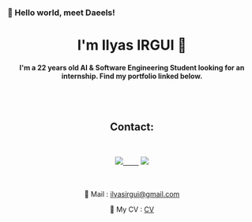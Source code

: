 ### 👋 Hello world, meet Daeels!
<h1 align="center">I'm Ilyas IRGUI 🤖</h1>
<h4 align="center">I'm a 22 years old AI & Software Engineering Student looking for an internship. 
  Find my portfolio linked below.</h4>

<br><br><h2 align="center">Contact:</h2><br>

<div align="center">
<a href="https://www.linkedin.com/in/ilyas-irgui-911352198/"><img src="https://img.shields.io/badge/-LinkedIn-0a66c2?style=for-the-badge&logo=linkedin&logoColor=fff&labelColor=282828">&nbsp;&nbsp;&nbsp;&nbsp;&nbsp;&nbsp;&nbsp;&nbsp;</a>
<a href="https://github.com/Daeels"><img src="https://img.shields.io/badge/-Github-f0f6fc?style=for-the-badge&logo=github&logoColor=fff&labelColor=282828"></a>

<br><br>
📧 Mail : ilyasirgui@gmail.com

🔗 My CV : [CV](https://drive.google.com/file/d/15eWxh8OBg3FpIbB_HwE0xfPq-nrw4mKB/view?usp=sharing)
<!--
**Daeels/Daeels** is a ✨ _special_ ✨ repository because its `README.md` (this file) appears on your GitHub profile.

Here are some ideas to get you started:

- 🔭 I’m currently working on ...
- 🌱 I’m currently learning ...
- 👯 I’m looking to collaborate on ...
- 🤔 I’m looking for help with ...
- 💬 Ask me about ...
- 📫 How to reach me: ...
- 😄 Pronouns: ...
- ⚡ Fun fact: ...
-->
